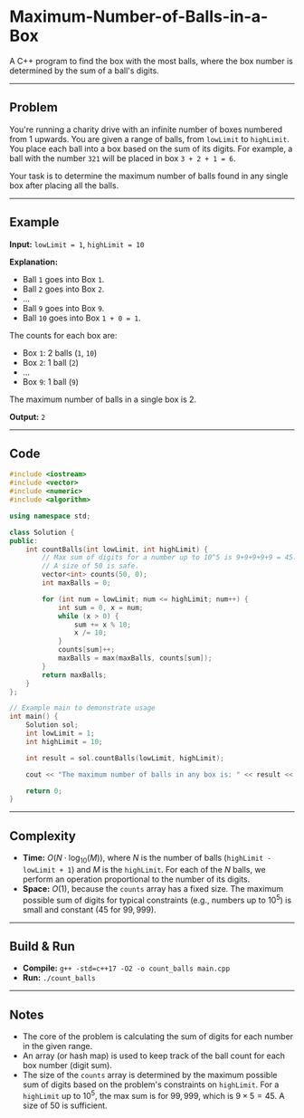 # Maximum-Number-of-Balls-in-a-Box

A C++ program to find the box with the most balls, where the box number is determined by the sum of a ball's digits.

-----

## Problem

You're running a charity drive with an infinite number of boxes numbered from 1 upwards. You are given a range of balls, from `lowLimit` to `highLimit`. You place each ball into a box based on the sum of its digits. For example, a ball with the number `321` will be placed in box `3 + 2 + 1 = 6`.

Your task is to determine the maximum number of balls found in any single box after placing all the balls.

-----

## Example

**Input:** `lowLimit = 1`, `highLimit = 10`

**Explanation:**

  - Ball `1` goes into Box `1`.
  - Ball `2` goes into Box `2`.
  - ...
  - Ball `9` goes into Box `9`.
  - Ball `10` goes into Box `1 + 0 = 1`.

The counts for each box are:

  - Box `1`: 2 balls (`1`, `10`)
  - Box `2`: 1 ball (`2`)
  - ...
  - Box `9`: 1 ball (`9`)

The maximum number of balls in a single box is 2.

**Output:** `2`

-----

## Code

```cpp
#include <iostream>
#include <vector>
#include <numeric>
#include <algorithm>

using namespace std;

class Solution {
public:
    int countBalls(int lowLimit, int highLimit) {
        // Max sum of digits for a number up to 10^5 is 9+9+9+9+9 = 45.
        // A size of 50 is safe.
        vector<int> counts(50, 0);
        int maxBalls = 0;

        for (int num = lowLimit; num <= highLimit; num++) {
            int sum = 0, x = num;
            while (x > 0) {
                sum += x % 10;
                x /= 10;
            }
            counts[sum]++;
            maxBalls = max(maxBalls, counts[sum]);
        }
        return maxBalls;
    }
};

// Example main to demonstrate usage
int main() {
    Solution sol;
    int lowLimit = 1;
    int highLimit = 10;

    int result = sol.countBalls(lowLimit, highLimit);

    cout << "The maximum number of balls in any box is: " << result << endl; // Output: 2

    return 0;
}
```

-----

## Complexity

  - **Time:** $O(N \cdot \log_{10}(M))$, where $N$ is the number of balls (`highLimit - lowLimit + 1`) and $M$ is the `highLimit`. For each of the $N$ balls, we perform an operation proportional to the number of its digits.
  - **Space:** $O(1)$, because the `counts` array has a fixed size. The maximum possible sum of digits for typical constraints (e.g., numbers up to $10^5$) is small and constant (45 for $99,999$).

-----

## Build & Run

  - **Compile:** `g++ -std=c++17 -O2 -o count_balls main.cpp`
  - **Run:** `./count_balls`

-----

## Notes

  - The core of the problem is calculating the sum of digits for each number in the given range.
  - An array (or hash map) is used to keep track of the ball count for each box number (digit sum).
  - The size of the `counts` array is determined by the maximum possible sum of digits based on the problem's constraints on `highLimit`. For a `highLimit` up to $10^5$, the max sum is for $99,999$, which is $9 \times 5 = 45$. A size of 50 is sufficient.
